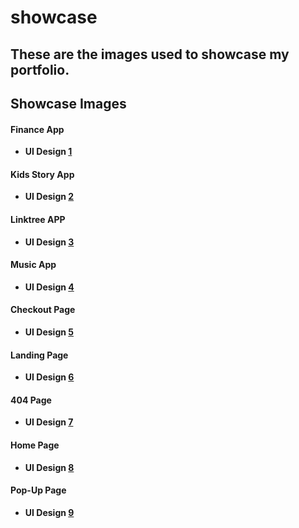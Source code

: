 # showcase

## These are the images used to showcase my portfolio.

## Showcase Images
#### Finance App
- **UI Design [1](https://github.com/arjunaacharry/arjunaacharry.github.io/assets/115148574/12e29817-5ef8-4862-8a1f-da846e8af819)**

#### Kids Story App
- **UI Design [2](https://github.com/arjunaacharry/arjunaacharry.github.io/assets/115148574/0d6f2a04-9c01-412a-b252-702276bf4c2a)**

#### Linktree APP
- **UI Design [3](https://github.com/arjunaacharry/arjunaacharry.github.io/assets/115148574/1c7031de-5f09-4fcc-b7ad-b77a30f6a2b2)**

#### Music App
- **UI Design [4](https://github.com/arjunaacharry/arjunaacharry.github.io/assets/115148574/ee9396d6-67d5-4b05-b4cc-a90677e8a6bd)**

#### Checkout Page
- **UI Design [5](https://github.com/arjunaacharry/arjunaacharry.github.io/assets/115148574/e9e4d78c-59db-410f-9d10-bcd2fc4d8d05)**

#### Landing Page
- **UI Design [6](https://github.com/arjunaacharry/arjunaacharry.github.io/assets/115148574/adc97f12-428a-442f-8643-8d0c0c828f3c)**

#### 404 Page
- **UI Design [7](https://github.com/arjunaacharry/arjunaacharry.github.io/assets/115148574/e3b04a0f-7af3-415f-b4c4-afec33a7a0f9)**

#### Home Page
- **UI Design [8](https://github.com/arjunaacharry/arjunaacharry.github.io/assets/115148574/edb15676-0aca-42ac-9122-8ab60cf5b4ed)**

#### Pop-Up Page
- **UI Design [9](https://github.com/arjunaacharry/arjunaacharry.github.io/assets/115148574/0cbf6fc4-e2a3-4fff-bdbd-e8c223c6d817)**

